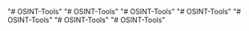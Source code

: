 "# OSINT-Tools" 
"# OSINT-Tools" 
"# OSINT-Tools" 
"# OSINT-Tools" 
"# OSINT-Tools" 
"# OSINT-Tools" 
"# OSINT-Tools" 
